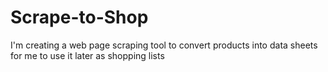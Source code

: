 # Scrape-to-Shop
I'm creating a web page scraping tool to convert products into data sheets for me to use it later as shopping lists
